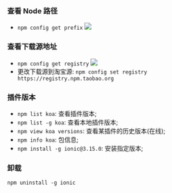 ### 查看 Node 路径

- `npm config get prefix`
  ![](https://databasing.oss-cn-beijing.aliyuncs.com/markdown/20200120175228.png)

### 查看下载源地址

- `npm config get registry`
  ![](https://databasing.oss-cn-beijing.aliyuncs.com/markdown/20200120175355.png)
- 更改下载源到淘宝源: `npm config set registry https://registry.npm.taobao.org`

### 插件版本

- `npm list koa`: 查看插件版本;
- `npm list -g koa`: 查看本地插件版本;
- `npm view koa versions`: 查看某插件的历史版本(在线);
- `npm info koa`: 包信息;
- `npm install -g ionic@3.15.0`: 安装指定版本;

### 卸载

`npm uninstall -g ionic`
